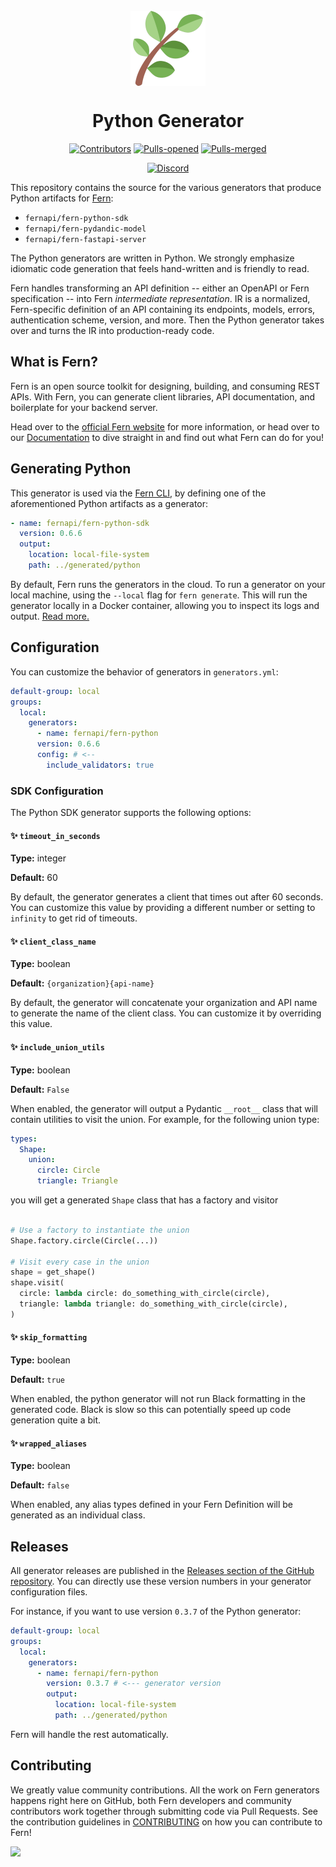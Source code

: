 <br/>
<div align="center">
  <a href="https://www.buildwithfern.com/?utm_source=github&utm_medium=readme&utm_campaign=fern-typescript&utm_content=logo">
    <img src="fern.png" height="120" align="center" alt="header" />
  </a>

  <br/>

# Python  Generator

[![Contributors](https://img.shields.io/github/contributors/fern-api/fern-python.svg)](https://GitHub.com/dotnet/docs/graphs/contributors/)
[![Pulls-opened](https://img.shields.io/github/issues-pr/fern-api/fern-python.svg)](https://GitHub.com/dotnet/docs/pulls?q=is%3Aissue+is%3Aopened)
[![Pulls-merged](https://img.shields.io/github/issues-search/fern-api/fern-python?label=merged%20pull%20requests&query=is%3Apr%20is%3Aclosed%20is%3Amerged&color=darkviolet)](https://github.com/dotnet/docs/pulls?q=is%3Apr+is%3Aclosed+is%3Amerged)

[![Discord](https://img.shields.io/badge/Join%20Our%20Community-black?logo=discord)](https://discord.com/invite/JkkXumPzcG)

</div>

This repository contains the source for the various generators that produce Python artifacts for [Fern](https://github.com/fern-api/fern):

- `fernapi/fern-python-sdk`
- `fernapi/fern-pydandic-model`
- `fernapi/fern-fastapi-server`

The Python generators are written in Python. We strongly emphasize idiomatic code generation that feels hand-written and is friendly to read.

Fern handles transforming an API definition -- either an OpenAPI or Fern specification -- into Fern _intermediate representation_. IR is a normalized, Fern-specific definition of an API containing its endpoints, models, errors, authentication scheme, version, and more. Then the Python generator takes over and turns the IR into production-ready code.

## What is Fern?

Fern is an open source toolkit for designing, building, and consuming REST APIs. With Fern, you can generate client libraries, API documentation, and boilerplate for your backend server.

Head over to the [official Fern website](https://www.buildwithfern.com/?utm_source=github&utm_medium=readme&utm_campaign=fern-python&utm_content=homepage) for more information, or head over to our [Documentation](https://www.buildwithfern.com/docs/intro?utm_source=github&utm_medium=readme&utm_campaign=fern-python&utm_content=documentation) to dive straight in and find out what Fern can do for you!

## Generating Python

This generator is used via the [Fern CLI](https://github.com/fern-api/fern), by defining one of the aforementioned Python artifacts as a generator:

```yml
- name: fernapi/fern-python-sdk
  version: 0.6.6
  output:
    location: local-file-system
    path: ../generated/python
```

By default, Fern runs the generators in the cloud. To run a generator on your local machine, using the `--local` flag for `fern generate`. This will run the generator locally in a Docker container, allowing you to inspect its logs and output. [Read more.](https://buildwithfern.com/docs/compiler/cli-reference#running-locally)

## Configuration

You can customize the behavior of generators in `generators.yml`:

```yml
default-group: local
groups:
  local:
    generators:
      - name: fernapi/fern-python
      version: 0.6.6
      config: # <--
        include_validators: true
```

### SDK Configuration

The Python SDK generator supports the following options:

#### ✨ `timeout_in_seconds`

**Type:** integer

**Default:** 60

By default, the generator generates a client that times out after 60 seconds.
You can customize this value by providing a different number or setting to `infinity`
to get rid of timeouts.

#### ✨ `client_class_name`

**Type:** boolean

**Default:** `{organization}{api-name}`

By default, the generator will concatenate your organization and API name to generate the
name of the client class. You can customize it by overriding this value.

#### ✨ `include_union_utils`

**Type:** boolean

**Default:** `False`

When enabled, the generator will output a Pydantic `__root__` class that will contain
utilities to visit the union. For example, for the following union type:

```yaml
types:
  Shape:
    union:
      circle: Circle
      triangle: Triangle
```

you will get a generated `Shape` class that has a factory and visitor

```python

# Use a factory to instantiate the union
Shape.factory.circle(Circle(...))

# Visit every case in the union
shape = get_shape()
shape.visit(
  circle: lambda circle: do_something_with_circle(circle),
  triangle: lambda triangle: do_something_with_circle(circle),
)
```

#### ✨ `skip_formatting`

**Type:** boolean

**Default:** `true`

When enabled, the python generator will not run Black formatting in the generated code.
Black is slow so this can potentially speed up code generation quite a bit.

#### ✨ `wrapped_aliases`

**Type:** boolean

**Default:** `false`

When enabled, any alias types defined in your Fern Definition will be generated
as an individual class.

## Releases

All generator releases are published in the [Releases section of the GitHub repository](https://github.com/fern-api/fern-python/releases). You can directly use these version numbers in your generator configuration files.

For instance, if you want to use version `0.3.7` of the Python generator:

```yaml
default-group: local
groups:
  local:
    generators:
      - name: fernapi/fern-python
        version: 0.3.7 # <--- generator version
        output:
          location: local-file-system
          path: ../generated/python
```

Fern will handle the rest automatically.

## Contributing

We greatly value community contributions. All the work on Fern generators happens right here on GitHub, both Fern developers and community contributors work together through submitting code via Pull Requests. See the contribution guidelines in [CONTRIBUTING](./CONTRIBUTING.md) on how you can contribute to Fern!

<a href="https://github.com/fern-api/fern-python/graphs/contributors">
  <img src="https://contrib.rocks/image?repo=fern-api/fern-python" />
</a>

